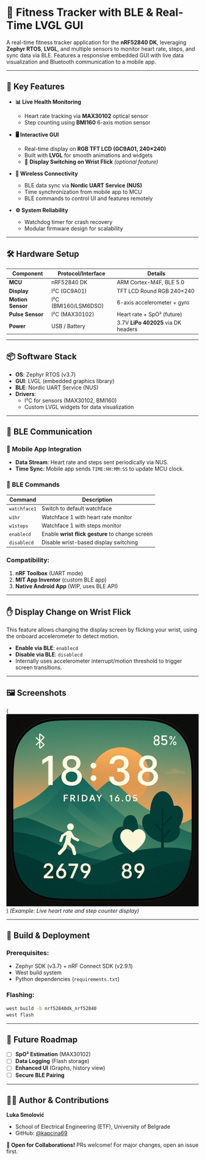 
# 💪 Fitness Tracker with BLE & Real-Time LVGL GUI

A real-time fitness tracker application for the **nRF52840 DK**, leveraging **Zephyr RTOS**, **LVGL**, and multiple sensors to monitor heart rate, steps, and sync data via BLE. Features a responsive embedded GUI with live data visualization and Bluetooth communication to a mobile app.

---

## 🚀 Key Features

- **📊 Live Health Monitoring**
  - Heart rate tracking via **MAX30102** optical sensor
  - Step counting using **BMI160** 6-axis motion sensor

- **🖥️ Interactive GUI**
  - Real-time display on **RGB TFT LCD (GC9A01, 240×240)**
  - Built with **LVGL** for smooth animations and widgets
  - 🔄 **Display Switching on Wrist Flick** *(optional feature)*

- **📶 Wireless Connectivity**
  - BLE data sync via **Nordic UART Service (NUS)**
  - Time synchronization from mobile app to MCU
  - BLE commands to control UI and features remotely

- **⚙️ System Reliability**
  - Watchdog timer for crash recovery
  - Modular firmware design for scalability

---

## 🛠 Hardware Setup

| Component         | Protocol/Interface  | Details                      |
|-------------------|---------------------|------------------------------|
| **MCU**           | nRF52840 DK         | ARM Cortex-M4F, BLE 5.0      |
| **Display**       | I²C (GC9A01)        | TFT LCD Round RGB 240×240    |
| **Motion Sensor** | I²C (BMI160/LSM6DSO)| 6-axis accelerometer + gyro  |
| **Pulse Sensor**  | I²C (MAX30102)      | Heart rate + SpO² (future)   |
| **Power**         | USB / Battery       | 3.7V **LiPo 402025** via DK headers |

---

## 📦 Software Stack

- **OS**: Zephyr RTOS (v3.7)
- **GUI**: LVGL (embedded graphics library)
- **BLE**: Nordic UART Service (NUS)
- **Drivers**:
  - I²C for sensors (MAX30102, BMI160)
  - Custom LVGL widgets for data visualization

---

## 🔄 BLE Communication

### 📱 Mobile App Integration
- **Data Stream**: Heart rate and steps sent periodically via NUS.
- **Time Sync**: Mobile app sends `TIME:HH:MM:SS` to update MCU clock.

### 🧭 BLE Commands

| Command       | Description                                       |
|---------------|---------------------------------------------------|
| `watchface1`  | Switch to default watchface                      |
| `w1hr`        | Watchface 1 with heart rate monitor              |
| `w1steps`     | Watchface 1 with steps monitor                   |
| `enablecd`    | Enable **wrist flick gesture** to change screen  |
| `disablecd`   | Disable wrist-based display switching            |

### Compatibility:
1. **nRF Toolbox** (UART mode)
2. **MIT App Inventor** (custom BLE app)
3. **Native Android App** (WIP, uses BLE API)

---

## ✋ Display Change on Wrist Flick

This feature allows changing the display screen by flicking your wrist, using the onboard accelerometer to detect motion.

- **Enable via BLE**: `enablecd`
- **Disable via BLE**: `disablecd`
- Internally uses accelerometer interrupt/motion threshold to trigger screen transitions.

---

## 🖼️ Screenshots

(![Preview](./images/watchface1.png)
)
 *(Example: Live heart rate and step counter display)*

---

## 🔧 Build & Deployment

### Prerequisites:
- Zephyr SDK (v3.7) + nRF Connect SDK (v2.9.1)
- West build system
- Python dependencies (`requirements.txt`)

### Flashing:
```sh
west build -b nrf52840dk_nrf52840
west flash
```

---

## 🧠 Future Roadmap

- [ ] **SpO² Estimation** (MAX30102)
- [ ] **Data Logging** (Flash storage)
- [ ] **Enhanced UI** (Graphs, history view)
- [ ] **Secure BLE Pairing**

---

## 👨‍💻 Author & Contributions

**Luka Smolović**
- School of Electrical Engineering (ETF), University of Belgrade
- GitHub: [@kapcina69](https://github.com/kapcina69)

**🤝 Open for Collaborations!**
PRs welcome! For major changes, open an issue first.